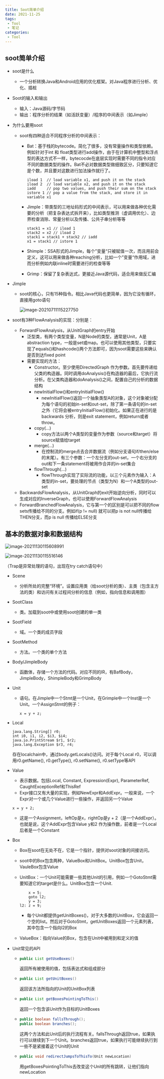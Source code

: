 ```yaml
---
title: Soot简单介绍
date: 2021-11-25
tags:
 - Tool
 - 笔记
categories:
 - Tool
---
```


## soot简单介绍

* soot是什么

  * 一个分析转换Java和Android应用的优化框架。对Java程序进行分析、优化、插桩

* Soot的输入和输出

  * 输入：Java源码/字节码
  * 输出：程序分析的结果（如活跃变量）/程序的中间表示（如Jimple）

* 为什么要用soot

  * soot有四种适合不同程序分析的中间表示：
    * Bat：基于栈的bytecode。简化了很多，没有常量操作和类型依赖。例如针对于int 和 float类型进行add操作，由于在计算机中整型和浮点型的表达方式不一样，bytecocde在底层实现时需要不同的指令对应不同的数据类型的操作。Bat不必对数据类型做细致区分，只要知道它是个数，并且要对这数进行加法操作就行了。

      ```
      iload 1  // load variable x1, and push it on the stack
      iload 2  // load variable x2, and push it on the stack
      iadd     // pop two values, and push their sum on the stack
      istore 1 // pop a value from the stack, and store it in variable x1
      ```

    * Jimple：带类型的三地址码形式的中间表示，可以用来做各种优化需要的分析（把复杂表达式拆开来），比如类型推测（虚调用优化）、边界检查消除、常量分析以及传播、公共子串分析等等

      ```
      stack1 = x1 // iload 1
      stack2 = x2 // iload 2
      stack1 = stack1 + stack2 // iadd
      x1 = stack1 // istore 1
      ```

    * Shimple：SSA形式的Jimple，每个”变量“只被赋值一次，而且用前会定义，这可以用来做各种reaching分析，比如一个”变量“作用域，进而分析例如内联inline时需要进行的检查等等

    * Grimp：保留了复杂表达式，更接近Java源代码，适合用来做反汇编

* Jimple

  * soot的核心，只有15种指令。相比Java代码也更简单，因为它没有循环，直接用goto语句

    ![image-20210711115227750](https://raw.githubusercontent.com/Arielwyy/image-bed/master/img/20220421222502.png)

* soot有3种FlowAnalysis的实现：分别是：
  * ForwardFlowAnalysis，从UnitGraph的entry开始
    * 泛型类，有两个类型变量，N是Node的类型，通常是Unit，A是abstraction type，一般是set或map。也可以使用其他类型，只要实现了equals()和hashcode()两个方法即可，因为soot需要这些来确认是否到达fixed point
    * 需要实现的方法：
      * Constructor。至少使用DirectedGraph 作为参数。首先要传递给父类的构造器。同时调用doAnalysis()在构造器的最后，它执行流分析。在父类构造器和doAnalysis()之间，配置自己的分析的数据结构
      * newInitialFlow()和entryInitialFlow()
        * newInitialFlow()返回一个抽象类型A的对象，这个对象被分配为每个语句的初始in-set和out-set，除了第一条语句的in-set之外（它将会被entryInitialFlow()初始化。如果正在进行的是backwards 分析，则是exit statement，例如return或者throw。
      * copy(...)
        * copy方法以两个A类型的变量作为参数（source和target）将source赋值给target
      * merge(...)
        * 在控制流的merge点去合并数据流（例如分支语句if/then/else的末尾）。有三个参数：一个左分支的out-set，一个右分支的out和下一条statement将被用作合并的in-set集合
      * flowThrough(...)
        * flowThrough实现了实际流的功能，以三个元素作为输入：A类型的in-set，要处理的节点（类型为N）和一个A类型的out-set
  * BackwardsFlowAnalysis，从UnitGraph的exit开始逆向分析，同时可以生成对应的InverseGraph，也可以使用ForwardFlowAnalysis
  * ForwardBranchedFlowAnalysis，它与第一个的区别是可以把不同的flow sets传播给不同的分支。例如if(p != null) 就可以把p is not null传播给THEN分支，而p is null 传播给ELSE分支

## 基本的数据对象和数据结构

![image-20211130115608991](https://raw.githubusercontent.com/Arielwyy/image-bed/master/img/20220421222421.png)

![image-20211130115516146](https://raw.githubusercontent.com/Arielwyy/image-bed/master/img/20220421222449.png)

（Trap是异常处理的语句，出现在try catch语句中）

* Scene

  * 分析所处的完整“环境”。设置应用类（给soot分析的类）、主类（包含主方法的类）和访问有关过程间分析的信息（例如，指向信息和调用图）

* SootClass

  * 类。加载到soot中或使用soot创建的单一类

* SootField

  * 域。一个类的成员字段

* SootMethod

  * 方法。一个类的单个方法

* Body/JimpleBody

  * 函数体，存储一个方法的代码。对应不同的IR，有BafBody，JimpleBody，ShimpleBody和GrimpBody

* Unit

  * 语句。在Jimple中一个Stmt是一个Unit，在Grimple中一个Inst是一个Unit。一个AssignStmt的例子：

    ```
    x = y + z;
    ```

* Local

  ```
  java.lang.String[] r0;
  int i0, i1, i2, $i3, $i4;
  java.io.PrintStream $r1, $r2;
  java.lang.Exception $r3, r4;
  ```

  存在localchain中，通过body.getLocals()访问。对于每个Local r0，可以调用r0.getName(), r0.getType(), r0.setName(), r0.setType等API

* Value

  * 表示数据。包括Local, Constant, Expression(Expr), ParameterRef, CaughtExceptionRef和ThisRef
  * Expr接口又有大量的实现，例如NewExpr和AddExpr。一般来说，一个Expr对一个或几个Value进行一些操作，并返回另一个Value

  ```
  x = y + 2;
  ```

  * 这是一个Assignment，leftOp是x，rightOp是y + 2（是一个AddExpr）。也就是说，这个AddExpr包含Value y和2 作为操作数，前者是一个Local后者是一个Constant

* Box

  * Box在soot在无处不在，它是一个指针，提供对soot对象的间接访问。

  * soot中的Box包含两种，ValueBox和UnitBox。UnitBox包含Unit，VauleBox包含Value

  * UnitBox：一个Unit可能需要一些其他Unit的引用，例如一个GotoStmt需要知道它的target是什么。UnitBox包含一个Unit.

    ```
        x = 5;
        goto l2;
        y = 3;
    l2: z = 9;
    ```

    * 每个Unit都提供getUnitBoxes()，对于大多数的UnitBox，它会返回一个空的list。然后对于GotoStmt，getUnitBoxes返回一个元素列表，其中包含一个指向l2的Box

  * ValueBox：指向Value的Box，包含在Unit中被用到和定义的值

* Unit常见的API

  * ```java
    public List getUseBoxes()
    ```

    返回所有被使用的值，包括表达式和组成部分

  * ```java
    public List getUnitBoxes()
    ```

    返回该方法所指向的Unit的UnitBox列表

  * ```java
    public List getBoxesPointingToThis()
    ```

    返回一个包含该Unit作为目标的UnitBoxes

  * ```java
    public boolean fallsThrough();
    public boolean branches();
    ```

    这两个方法和此Unit后的执行流程有关。fallsThrough返回true，如果执行可以继续到下一个Unit。branches返回true，如果执行可能继续执行到一些不是紧接着这个Unit的Unit

  * ```java
    public void redirectJumpsToThisTo(Unit newLocation)
    ```

    用getBoxesPointingToThis去改变这个Unit的所有跳转，让他们指向newLocation


